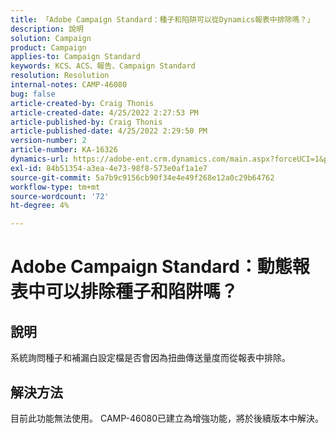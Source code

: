 ```yaml
---
title: 「Adobe Campaign Standard：種子和陷阱可以從Dynamics報表中排除嗎？」
description: 說明
solution: Campaign
product: Campaign
applies-to: Campaign Standard
keywords: KCS、ACS、報告、Campaign Standard
resolution: Resolution
internal-notes: CAMP-46080
bug: false
article-created-by: Craig Thonis
article-created-date: 4/25/2022 2:27:53 PM
article-published-by: Craig Thonis
article-published-date: 4/25/2022 2:29:50 PM
version-number: 2
article-number: KA-16326
dynamics-url: https://adobe-ent.crm.dynamics.com/main.aspx?forceUCI=1&pagetype=entityrecord&etn=knowledgearticle&id=1a050fe1-a3c4-ec11-a7b6-0022480a1ec2
exl-id: 84b51354-a3ea-4e73-98f8-573e0af1a1e7
source-git-commit: 5a7b9c9156cb90f34e4e49f268e12a0c29b64762
workflow-type: tm+mt
source-wordcount: '72'
ht-degree: 4%

---
```


# Adobe Campaign Standard：動態報表中可以排除種子和陷阱嗎？

## 說明


系統詢問種子和補漏白設定檔是否會因為扭曲傳送量度而從報表中排除。


## 解決方法


目前此功能無法使用。 CAMP-46080已建立為增強功能，將於後續版本中解決。
